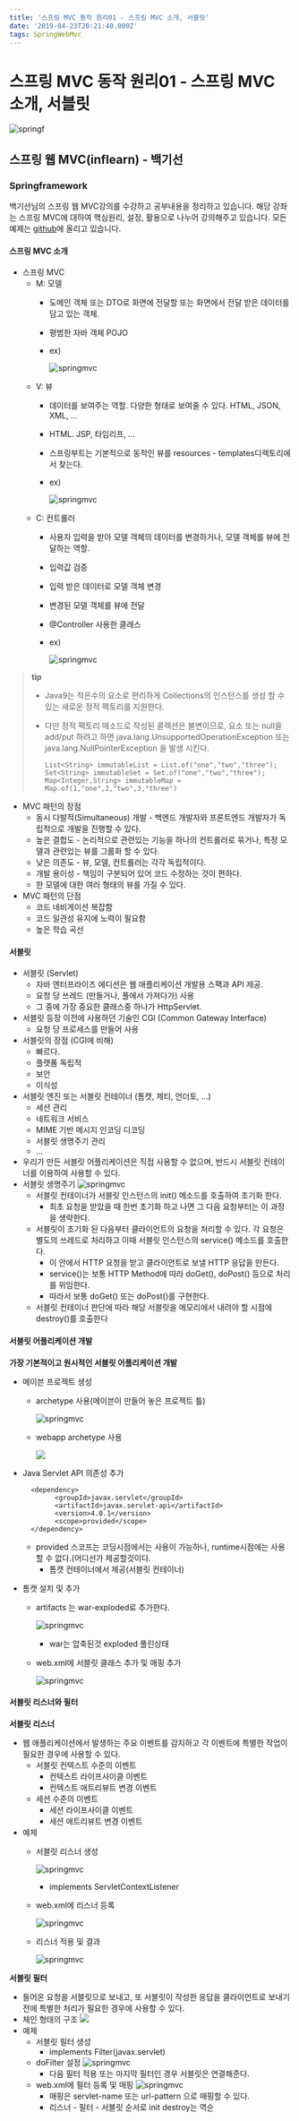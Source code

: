 ```yaml
---
title: '스프링 MVC 동작 원리01 - 스프링 MVC 소개, 서블릿'
date: '2019-04-23T20:21:40.000Z'
tags: SpringWebMvc
---
```


# 스프링 MVC 동작 원리01 - 스프링 MVC 소개, 서블릿

![springf](../../.gitbook/assets/springframwork-logo.png)

## 스프링 웹 MVC\(inflearn\) - 백기선

### Springframework

백기선님의 스프링 웹 MVC강의를 수강하고 공부내용을 정리하고 있습니다. 해당 강좌는 스프링 MVC에 대하여 핵심원리, 설정, 활용으로 나누어 강의해주고 있습니다. 모든 예제는 [github](https://github.com/cyr9210/SpringWebMVc-study)에 올리고 있습니다.

#### 스프링 MVC 소개

* 스프링 MVC
  * M: 모델
    * 도메인 객체 또는 DTO로 화면에 전달할 또는 화면에서 전달 받은 데이터를 담고 있는 객체.
    * 평범한 자바 객체 POJO
    * ex\)

        ![springmvc](../../.gitbook/assets/springwebmvc01-2.png)
  * V: 뷰
    * 데이터를 보여주는 역할. 다양한 형태로 보여줄 수 있다. HTML, JSON, XML, ...
    * HTML. JSP, 타임리프, ...
    * 스프링부트는 기본적으로 동적인 뷰를 resources - templates디렉토리에서 찾는다.
    * ex\)

        ![springmvc](../../.gitbook/assets/springwebmvc01-3.png)
  * C: 컨트롤러
    * 사용자 입력을 받아 모델 객체의 데이터를 변경하거나, 모델 객체를 뷰에 전달하는 역할.
    * 입력값 검증
    * 입력 받은 데이터로 모델 객체 변경
    * 변경된 모델 객체를 뷰에 전달
    * @Controller 사용한 클래스
    * ex\)

        ![springmvc](../../.gitbook/assets/springwebmvc01-1.png)

> **tip**
>
> * Java9는 적은수의 요소로 편리하게 Collections의 인스턴스를 생성 할 수 있는 새로운 정적 팩토리를 지원한다.
> * 다만 정적 팩토리 메소드로 작성된 콜렉션은 불변이므로, 요소 또는 null을 add/put 하려고 하면 java.lang.UnsupportedOperationException 또는 java.lang.NullPointerException 을 발생 시킨다.
>
>   ```text
>   List<String> immutableList = List.of("one","two","three");
>   Set<String> immutableSet = Set.of("one","two","three");
>   Map<Integer,String> immutableMap = Map.of(1,"one",2,"two",3,"three")
>   ```

* MVC 패턴의 장점
  * 동시 다발적\(Simultaneous\) 개발 - 백엔드 개발자와 프론트엔드 개발자가 독립적으로 개발을 진행할 수 있다.
  * 높은 결합도 - 논리적으로 관련있는 기능을 하나의 컨트롤러로 묶거나, 특정 모델과 관련있는 뷰를 그룹화 할 수 있다.
  * 낮은 의존도 - 뷰, 모델, 컨트롤러는 각각 독립적이다.
  * 개발 용이성 - 책임이 구분되어 있어 코드 수정하는 것이 편하다.
  * 한 모델에 대한 여러 형태의 뷰를 가질 수 있다.
* MVC 패턴의 단점
  * 코드 네비게이션 복잡함
  * 코드 일관성 유지에 노력이 필요함
  * 높은 학습 곡선

#### 서블릿

* 서블릿 \(Servlet\)
  * 자바 엔터프라이즈 에디션은 웹 애플리케이션 개발용 스팩과 API 제공.
  * 요청 당 쓰레드 \(만들거나, 풀에서 가져다가\) 사용
  * 그 중에 가장 중요한 클래스중 하나가 HttpServlet.
* 서블릿 등장 이전에 사용하던 기술인 CGI \(Common Gateway Interface\)
  * 요청 당 프로세스를 만들어 사용
* 서블릿의 장점 \(CGI에 비해\)
  * 빠르다.
  * 플랫폼 독립적
  * 보안
  * 이식성
* 서블릿 엔진 또는 서블릿 컨테이너 \(톰캣, 제티, 언더토, ...\)
  * 세션 관리
  * 네트워크 서비스
  * MIME 기반 메시지 인코딩 디코딩
  * 서블릿 생명주기 관리
  * ...
* 우리가 만든 서블릿 어플리케이션은 직접 사용할 수 없으며, 반드시 서블릿 컨테이너를 이용하여 사용할 수 있다.
* 서블릿 생명주기 ![springmvc](../../.gitbook/assets/springwebmvc01-4.png)
  * 서블릿 컨테이너가 서블릿 인스턴스의 init\(\) 메소드를 호출하여 초기화 한다.
    * 최초 요청을 받았을 때 한번 초기화 하고 나면 그 다음 요청부터는 이 과정을 생략한다.
  * 서블릿이 초기화 된 다음부터 클라이언트의 요청을 처리할 수 있다. 각 요청은 별도의 쓰레드로 처리하고 이때 서블릿 인스턴스의 service\(\) 메소드를 호출한다.
    * 이 안에서 HTTP 요청을 받고 클라이언트로 보낼 HTTP 응답을 만든다.
    * service\(\)는 보통 HTTP Method에 따라 doGet\(\), doPost\(\) 등으로 처리를 위임한다.
    * 따라서 보통 doGet\(\) 또는 doPost\(\)를 구현한다.
  * 서블릿 컨테이너 판단에 따라 해당 서블릿을 메모리에서 내려야 할 시점에 destroy\(\)를 호출한다

#### 서블릿 어플리케이션 개발

**가장 기본적이고 원시적인 서블릿 어플리케이션 개발**

* 메이븐 프로젝트 생성
  * archetype 사용\(메이븐이 만들어 놓은 프로젝트 틀\)

    ![springmvc](../../.gitbook/assets/springwebmvc01-6.png)

  * webapp archetype 사용

    ![](https://github.com/cyr9210/Devlog/tree/9a934dfcd84f0e5dd4ab8b4b841fefa9105f1d3b/spring/spring-mvc/images/springwebmvc/springwebmvc01-7.png)
* Java Servlet API 의존성 추가

  ```text
    <dependency>
          <groupId>javax.servlet</groupId>
          <artifactId>javax.servlet-api</artifactId>
          <version>4.0.1</version>
          <scope>provided</scope>
    </dependency>
  ```

  * provided 스코프는 코딩시점에서는 사용이 가능하나, runtime시점에는 사용할 수 없다.\(어디선가 제공할것이다.
    * 톰캣 컨테이너에서 제공\(서블릿 컨테이너\)

* 톰캣 설치 및 추가
  * artifacts 는 war-exploded로 추가한다.

      ![springmvc](../../.gitbook/assets/springwebmvc01-9.png)

    * war는 압축된것 exploded 풀린상태

  * web.xml에 서블릿 클래스 추가 및 매핑 추가

    ![springmvc](../../.gitbook/assets/springwebmvc01-8.png)

#### 서블릿 리스너와 필터

**서블릿 리스너**

* 웹 애플리케이션에서 발생하는 주요 이벤트를 감지하고 각 이벤트에 특별한 작업이 필요한 경우에 사용할 수 있다.
  * 서블릿 컨텍스트 수준의 이벤트
    * 컨텍스트 라이프사이클 이벤트
    * 컨텍스트 애트리뷰트 변경 이벤트
  * 세션 수준의 이벤트
    * 세션 라이프사이클 이벤트
    * 세션 애트리뷰트 변경 이벤트
* 예제
  * 서블릿 리스너 생성

      ![springmvc](../../.gitbook/assets/springwebmvc01-11.png)

    * implements ServletContextListener

  * web.xml에 리스너 등록

      ![springmvc](../../.gitbook/assets/springwebmvc01-12.png)

  * 리스너 적용 및 결과

      ![springmvc](../../.gitbook/assets/springwebmvc01-13.png)

**서블릿 필터**

* 들어온 요청을 서블릿으로 보내고, 또 서블릿이 작성한 응답을 클라이언트로 보내기 전에 특별한 처리가 필요한 경우에 사용할 수 있다.
* 체인 형태의 구조 ![](https://github.com/cyr9210/Devlog/tree/9a934dfcd84f0e5dd4ab8b4b841fefa9105f1d3b/spring/spring-mvc/images/springwebmvc/springwebmvc01-10.png)
* 예제
  * 서블릿 필터 생성
    * implements Filter\(javax.servlet\)
  * doFilter 설정 ![springmvc](../../.gitbook/assets/springwebmvc01-15.png)
    * 다음 필터 적용 또는 마지막 필터인 경우 서블릿은 연결해준다.
  * web.xml에 필터 등록 및 매핑 ![springmvc](../../.gitbook/assets/springwebmvc01-14.png)
    * 매핑은 servlet-name 또는 url-pattern 으로 매핑할 수 있다.
    * 리스너 - 필터 - 서블릿 순서로 init destroy는 역순

